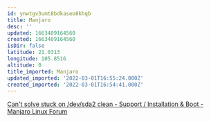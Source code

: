 ```yaml
---
id: ynwtgv3umt8bdkaseo8khqb
title: Manjaro
desc: ''
updated: 1663409164560
created: 1663409164560
isDir: false
latitude: 21.0313
longitude: 105.8516
altitude: 0
title_imported: Manjaro
updated_imported: '2022-03-01T16:55:24.000Z'
created_imported: '2022-03-01T16:54:41.000Z'
---
```


[Can't solve stuck on /dev/sda2 clean - Support / Installation & Boot - Manjaro Linux Forum](https://forum.manjaro.org/t/cant-solve-stuck-on-dev-sda2-clean/63240/3)

